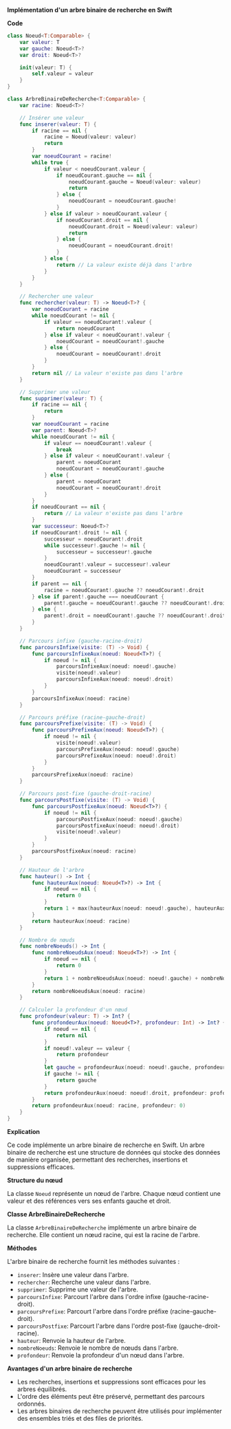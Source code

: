 **Implémentation d'un arbre binaire de recherche en Swift**

**Code**

```swift
class Noeud<T:Comparable> {
    var valeur: T
    var gauche: Noeud<T>?
    var droit: Noeud<T>?

    init(valeur: T) {
        self.valeur = valeur
    }
}

class ArbreBinaireDeRecherche<T:Comparable> {
    var racine: Noeud<T>?

    // Insérer une valeur
    func inserer(valeur: T) {
        if racine == nil {
            racine = Noeud(valeur: valeur)
            return
        }
        var noeudCourant = racine!
        while true {
            if valeur < noeudCourant.valeur {
                if noeudCourant.gauche == nil {
                    noeudCourant.gauche = Noeud(valeur: valeur)
                    return
                } else {
                    noeudCourant = noeudCourant.gauche!
                }
            } else if valeur > noeudCourant.valeur {
                if noeudCourant.droit == nil {
                    noeudCourant.droit = Noeud(valeur: valeur)
                    return
                } else {
                    noeudCourant = noeudCourant.droit!
                }
            } else {
                return // La valeur existe déjà dans l'arbre
            }
        }
    }

    // Rechercher une valeur
    func rechercher(valeur: T) -> Noeud<T>? {
        var noeudCourant = racine
        while noeudCourant != nil {
            if valeur == noeudCourant!.valeur {
                return noeudCourant
            } else if valeur < noeudCourant!.valeur {
                noeudCourant = noeudCourant!.gauche
            } else {
                noeudCourant = noeudCourant!.droit
            }
        }
        return nil // La valeur n'existe pas dans l'arbre
    }

    // Supprimer une valeur
    func supprimer(valeur: T) {
        if racine == nil {
            return
        }
        var noeudCourant = racine
        var parent: Noeud<T>?
        while noeudCourant != nil {
            if valeur == noeudCourant!.valeur {
                break
            } else if valeur < noeudCourant!.valeur {
                parent = noeudCourant
                noeudCourant = noeudCourant!.gauche
            } else {
                parent = noeudCourant
                noeudCourant = noeudCourant!.droit
            }
        }
        if noeudCourant == nil {
            return // La valeur n'existe pas dans l'arbre
        }
        var successeur: Noeud<T>?
        if noeudCourant!.droit != nil {
            successeur = noeudCourant!.droit
            while successeur!.gauche != nil {
                successeur = successeur!.gauche
            }
            noeudCourant!.valeur = successeur!.valeur
            noeudCourant = successeur
        }
        if parent == nil {
            racine = noeudCourant!.gauche ?? noeudCourant!.droit
        } else if parent!.gauche === noeudCourant {
            parent!.gauche = noeudCourant!.gauche ?? noeudCourant!.droit
        } else {
            parent!.droit = noeudCourant!.gauche ?? noeudCourant!.droit
        }
    }

    // Parcours infixe (gauche-racine-droit)
    func parcoursInfixe(visite: (T) -> Void) {
        func parcoursInfixeAux(noeud: Noeud<T>?) {
            if noeud != nil {
                parcoursInfixeAux(noeud: noeud!.gauche)
                visite(noeud!.valeur)
                parcoursInfixeAux(noeud: noeud!.droit)
            }
        }
        parcoursInfixeAux(noeud: racine)
    }

    // Parcours préfixe (racine-gauche-droit)
    func parcoursPrefixe(visite: (T) -> Void) {
        func parcoursPrefixeAux(noeud: Noeud<T>?) {
            if noeud != nil {
                visite(noeud!.valeur)
                parcoursPrefixeAux(noeud: noeud!.gauche)
                parcoursPrefixeAux(noeud: noeud!.droit)
            }
        }
        parcoursPrefixeAux(noeud: racine)
    }

    // Parcours post-fixe (gauche-droit-racine)
    func parcoursPostfixe(visite: (T) -> Void) {
        func parcoursPostfixeAux(noeud: Noeud<T>?) {
            if noeud != nil {
                parcoursPostfixeAux(noeud: noeud!.gauche)
                parcoursPostfixeAux(noeud: noeud!.droit)
                visite(noeud!.valeur)
            }
        }
        parcoursPostfixeAux(noeud: racine)
    }

    // Hauteur de l'arbre
    func hauteur() -> Int {
        func hauteurAux(noeud: Noeud<T>?) -> Int {
            if noeud == nil {
                return 0
            }
            return 1 + max(hauteurAux(noeud: noeud!.gauche), hauteurAux(noeud: noeud!.droit))
        }
        return hauteurAux(noeud: racine)
    }

    // Nombre de nœuds
    func nombreNoeuds() -> Int {
        func nombreNoeudsAux(noeud: Noeud<T>?) -> Int {
            if noeud == nil {
                return 0
            }
            return 1 + nombreNoeudsAux(noeud: noeud!.gauche) + nombreNoeudsAux(noeud: noeud!.droit)
        }
        return nombreNoeudsAux(noeud: racine)
    }

    // Calculer la profondeur d'un nœud
    func profondeur(valeur: T) -> Int? {
        func profondeurAux(noeud: Noeud<T>?, profondeur: Int) -> Int? {
            if noeud == nil {
                return nil
            }
            if noeud!.valeur == valeur {
                return profondeur
            }
            let gauche = profondeurAux(noeud: noeud!.gauche, profondeur: profondeur + 1)
            if gauche != nil {
                return gauche
            }
            return profondeurAux(noeud: noeud!.droit, profondeur: profondeur + 1)
        }
        return profondeurAux(noeud: racine, profondeur: 0)
    }
}
```

**Explication**

Ce code implémente un arbre binaire de recherche en Swift. Un arbre binaire de recherche est une structure de données qui stocke des données de manière organisée, permettant des recherches, insertions et suppressions efficaces.

**Structure du nœud**

La classe `Noeud` représente un nœud de l'arbre. Chaque nœud contient une valeur et des références vers ses enfants gauche et droit.

**Classe ArbreBinaireDeRecherche**

La classe `ArbreBinaireDeRecherche` implémente un arbre binaire de recherche. Elle contient un nœud racine, qui est la racine de l'arbre.

**Méthodes**

L'arbre binaire de recherche fournit les méthodes suivantes :

* `inserer`: Insère une valeur dans l'arbre.
* `rechercher`: Recherche une valeur dans l'arbre.
* `supprimer`: Supprime une valeur de l'arbre.
* `parcoursInfixe`: Parcourt l'arbre dans l'ordre infixe (gauche-racine-droit).
* `parcoursPrefixe`: Parcourt l'arbre dans l'ordre préfixe (racine-gauche-droit).
* `parcoursPostfixe`: Parcourt l'arbre dans l'ordre post-fixe (gauche-droit-racine).
* `hauteur`: Renvoie la hauteur de l'arbre.
* `nombreNoeuds`: Renvoie le nombre de nœuds dans l'arbre.
* `profondeur`: Renvoie la profondeur d'un nœud dans l'arbre.

**Avantages d'un arbre binaire de recherche**

* Les recherches, insertions et suppressions sont efficaces pour les arbres équilibrés.
* L'ordre des éléments peut être préservé, permettant des parcours ordonnés.
* Les arbres binaires de recherche peuvent être utilisés pour implémenter des ensembles triés et des files de priorités.